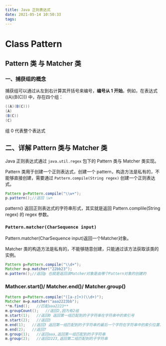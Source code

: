 ```yaml
---
title: Java 正则表达式
date: 2021-05-14 10:50:33
tags:
---
```


# Class Pattern

## Pattern 类 与 Matcher 类

### 一、捕获组的概念

捕获组可以通过从左到右计算其开括号来编号，**编号从 1 开始**。例如，在表达式 ((A)(B(C))) 中，存在四个组：

```java
((A)(B(C)))
(A)
(B(C))
(C)
```

组 0 代表整个表达式

<!-- more -->

## 二、详解 Pattern 类与 Matcher 类

Java 正则表达式通过 `java.util.regex` 包下的 Pattern 类与 Matcher 类实现。

Pattern 类用于创建一个正则表达式，创建一个 pattern，构造方法是私有的，不能够直接创建，需要通过 `Pattern.compile(String regex)` 创建一个正则表达式。

```java
Pattern p=Pattern.compile("\\w+"); 
p.pattern();//返回 \w+
```

pattern() 返回正则表达式的字符串形式，其实就是返回 Pattern.complile(String regex) 的 regex 参数。

### `Pattern.matcher(CharSequence input)`

Pattern.matcher(CharSequence input)返回一个Matcher对象。

Matcher 类的构造方法是私有的，不能够随意创建，只能通过该方法获取该类的实例。

```java
Pattern p=Pattern.compile("\\d+"); 
Matcher m=p.matcher("22bb23"); 
m.pattern();//返回p 也就是返回该Matcher对象是由哪个Pattern对象的创建的
```

### Mathcer.start()/ Matcher.end()/ Matcher.group()

```java
Pattern p=Pattern.compile("([a-z]+)(\\d+)"); 
Matcher m=p.matcher("aaa2223bb"); 
**m.find();   //匹配aaa2223** 
m.groupCount();   //返回2,因为有2组 
m.start(1);   //返回0 返回第一组匹配到的子字符串在字符串中的索引号 
m.start(2);   //返回3 
m.end(1);   //返回3 返回第一组匹配到的子字符串的最后一个字符在字符串中的索引位置. 
m.end(2);   //返回7 
m.group(1);   //返回aaa,返回第一组匹配到的子字符串 
m.group(2);   //返回2223,返回第二组匹配到的子字符串
```
